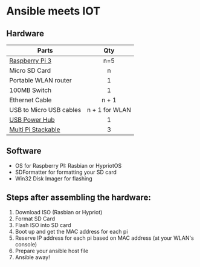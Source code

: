 # Ansible meets IOT

## Hardware
| Parts        | Qty           | 
| ------------- |:-------------:|
| [Raspberry Pi 3](http://au.element14.com/buy-raspberry-pi?rd=raspberry+pi+3)|n=5|
| Micro SD Card      | n      | 
| Portable WLAN router | 1     |
| 100MB Switch | 1      |
| Ethernet Cable | n + 1|
| USB to Micro USB cables | n + 1 for WLAN |
| [USB Power Hub](https://www.cablegeek.com.au/shop/power/desktop-chargers/anker-powerport-6-port-60w-usb-charger-au-version/?attribute_pa_colour=black&attribute_pa_packaging-type=premium&gclid=CjwKEAjwpdnJBRC4hcTFtc6fwEkSJABwupNi1fitDS8tOdTiM_sb5RR-esVWkm5S3d-c7vW3M_scjBoCRTfw_wcB) | 1 |
| [Multi Pi Stackable](https://www.modmypi.com/raspberry-pi/cases/multi-pi-stacker/multi-pi-stackable-raspberry-pi-case/) | 3 | 

## Software
- OS for Raspberry PI: Rasbian or HypriotOS
- SDFormatter for formatting your SD card
- Win32 Disk Imager for flashing

## Steps after assembling the hardware:
1. Download ISO (Rasbian or Hypriot)
2. Format SD Card
3. Flash ISO into SD card
4. Boot up and get the MAC address for each pi
5. Reserve IP address for each pi based on MAC address (at your WLAN's console)
6. Prepare your ansible host file
7. Ansible away!

